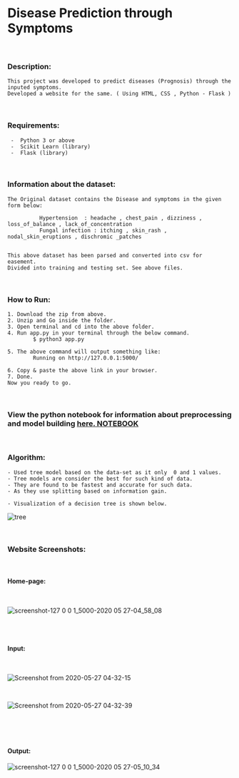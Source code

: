 # Disease Prediction through Symptoms
<br />

### Description:
    This project was developed to predict diseases (Prognosis) through the inputed symptoms.
    Developed a website for the same. ( Using HTML, CSS , Python - Flask )  
<br />

### Requirements:

     -  Python 3 or above
     -  Scikit Learn (library)
     -  Flask (library)
     
<br />

### Information about the dataset:
    The Original dataset contains the Disease and symptoms in the given form below:
    
              Hypertension  : headache , chest_pain , dizziness , loss_of_balance , lack_of_concentration
              Fungal infection : itching , skin_rash , nodal_skin_eruptions , dischromic _patches 
    
    
    This above dataset has been parsed and converted into csv for easement.
    Divided into training and testing set. See above files.
<br />

### How to Run:

    1. Download the zip from above. 
    2. Unzip and Go inside the folder.
    3. Open terminal and cd into the above folder.
    4. Run app.py in your terminal through the below command.
            $ python3 app.py

    5. The above command will output something like:
            Running on http://127.0.0.1:5000/

    6. Copy & paste the above link in your browser.
    7. Done. 
    Now you ready to go.
 
 <br />
 
### View the python notebook for information about preprocessing and model building [here. NOTEBOOK](../blob/master/Symptom_Disease_Prediction.ipynb)    
    
    
<br /> 

### Algorithm:
    - Used tree model based on the data-set as it only  0 and 1 values. 
    - Tree models are consider the best for such kind of data.
    - They are found to be fastest and accurate for such data.
    - As they use splitting based on information gain.
    
    - Visualization of a decision tree is shown below.
    
![tree](https://user-images.githubusercontent.com/47252506/82969025-4364d000-9fec-11ea-98b1-662eef1897d1.png)

<br /> 

### Website Screenshots:

<br />

#### Home-page:

<br />

  ![screenshot-127 0 0 1_5000-2020 05 27-04_58_08](https://user-images.githubusercontent.com/47252506/82969334-0b11c180-9fed-11ea-8a9c-17765ee43261.png)


<br /><br />

#### Input:

<br />

  ![Screenshot from 2020-05-27 04-32-15](https://user-images.githubusercontent.com/47252506/82969193-aeaea200-9fec-11ea-8d86-8a61ab523431.png)
  
  
 <br /> 
 
  ![Screenshot from 2020-05-27 04-32-39](https://user-images.githubusercontent.com/47252506/82969196-b2dabf80-9fec-11ea-988f-52e03a35451b.png)
  
  
  
  
 <br /><br /><br />
 
#### Output:

  ![screenshot-127 0 0 1_5000-2020 05 27-05_10_34](https://user-images.githubusercontent.com/47252506/82969287-ed445c80-9fec-11ea-83cb-6eeea8641087.png)


